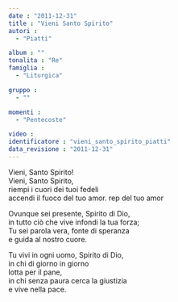 ```yaml
---
date : "2011-12-31"
title : "Vieni Santo Spirito"
autori : 
  - "Piatti"

album : ""
tonalita : "Re"
famiglia : 
  - "Liturgica"

gruppo : 
  - ""

momenti : 
  - "Pentecoste"

video : 
identificatore : "vieni_santo_spirito_piatti"
data_revisione : "2011-12-31"
---
```

  
  
  
Vieni, Santo Spirito!  
Vieni, Santo Spirito,  
riempi i cuori dei tuoi fedeli  
accendi il fuoco del tuo amor. rep del tuo amor  
  
  
  
Ovunque sei presente, Spirito di Dio,  
in tutto ciò che vive infondi la tua forza;  
Tu sei parola vera, fonte di speranza  
e guida al nostro cuore.  
  
  
  
  
Tu vivi in ogni uomo, Spirito di Dio,  
in chi di giorno in giorno  
lotta per il pane,  
in chi senza paura cerca la giustizia  
e vive nella pace.  
  
  
  
  
  
